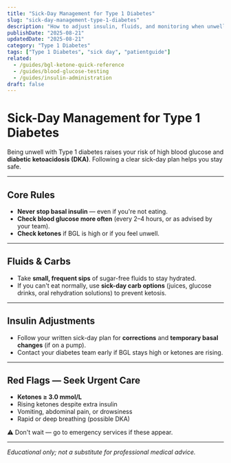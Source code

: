 ```yaml
---
title: "Sick-Day Management for Type 1 Diabetes"
slug: "sick-day-management-type-1-diabetes"
description: "How to adjust insulin, fluids, and monitoring when unwell with Type 1 diabetes."
publishDate: "2025-08-21"
updatedDate: "2025-08-21"
category: "Type 1 Diabetes"
tags: ["Type 1 Diabetes", "sick day", "patientguide"]
related:
  - /guides/bgl-ketone-quick-reference
  - /guides/blood-glucose-testing
  - /guides/insulin-administration
draft: false
---
```


# Sick-Day Management for Type 1 Diabetes

Being unwell with Type 1 diabetes raises your risk of high blood glucose and **diabetic ketoacidosis (DKA)**. Following a clear sick-day plan helps you stay safe.

---

## Core Rules
- **Never stop basal insulin** — even if you're not eating.  
- **Check blood glucose more often** (every 2–4 hours, or as advised by your team).  
- **Check ketones** if BGL is high or if you feel unwell.  

---

## Fluids & Carbs
- Take **small, frequent sips** of sugar-free fluids to stay hydrated.  
- If you can't eat normally, use **sick-day carb options** (juices, glucose drinks, oral rehydration solutions) to prevent ketosis.  

---

## Insulin Adjustments
- Follow your written sick-day plan for **corrections** and **temporary basal changes** (if on a pump).  
- Contact your diabetes team early if BGL stays high or ketones are rising.  

---

## Red Flags — Seek Urgent Care
- **Ketones ≥ 3.0 mmol/L**  
- Rising ketones despite extra insulin  
- Vomiting, abdominal pain, or drowsiness  
- Rapid or deep breathing (possible DKA)  

⚠️ Don't wait — go to emergency services if these appear.  

---

*Educational only; not a substitute for professional medical advice.*
